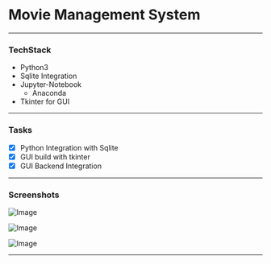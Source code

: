 # Movie Management System

---

### TechStack
* Python3
* Sqlite Integration
* Jupyter-Notebook
  * Anaconda
* Tkinter for GUI

---

### Tasks
- [x] Python Integration with Sqlite
- [x] GUI build with tkinter 
- [x] GUI Backend Integration

---

### Screenshots

![Image](https://image.ibb.co/jiszP7/PyP1.png)

![Image](https://image.ibb.co/fU7zP7/PyP2.png)

![Image](https://image.ibb.co/ftwhcS/PyP3.png)


-----
